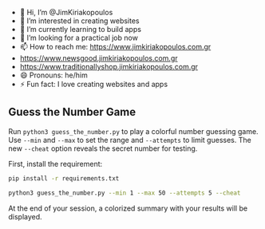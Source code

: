 - 👋 Hi, I’m @JimKiriakopoulos
- 👀 I’m interested in creating websites
- 🌱 I’m currently learning to build apps
- 💞️ I’m looking for a practical job now
- 📫 How to reach me: https://www.jimkiriakopoulos.com.gr
- https://www.newsgood.jimkiriakopoulos.com.gr
- https://www.traditionallyshop.jimkiriakopoulos.com.gr
- 😄 Pronouns: he/him
- ⚡ Fun fact: I love creating websites and apps

## Guess the Number Game
Run `python3 guess_the_number.py` to play a colorful number guessing game.
Use `--min` and `--max` to set the range and `--attempts` to limit guesses.
The new `--cheat` option reveals the secret number for testing.

First, install the requirement:

```bash
pip install -r requirements.txt
```

```bash
python3 guess_the_number.py --min 1 --max 50 --attempts 5 --cheat
```
At the end of your session, a colorized summary with your results will be displayed.

<!---
JimKiriakopoulos/JimKiriakopoulos is a ✨ special ✨ repository because its `README.md` (this file) appears on your GitHub profile.
You can click the Preview link to take a look at your changes.
--->
